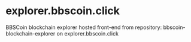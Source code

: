 # explorer.bbscoin.click
BBSCoin blockchain explorer hosted front-end from repository: bbscoin-blockchain-explorer on explorer.bbscoin.click
